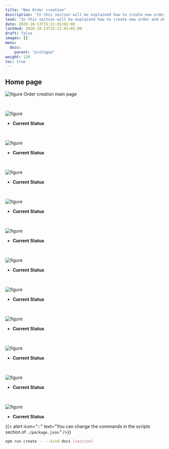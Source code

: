 ```yaml
---
title: "New Order creation"
description: "In this section will be explained how to create new order and what options are available."
lead: "In this section will be explained how to create new order and what options are available."
date: 2020-10-13T15:21:01+02:00
lastmod: 2020-10-13T15:21:01+02:00
draft: false
images: []
menu:
  docs:
    parent: "prologue"
weight: 130
toc: true
---
```


## Home page

![figure](/CreateNeworder.jpg "")
Order creation main page

&nbsp;  

![figure](/ExternalID.jpg "")

* **Current Status**

&nbsp;  

![figure](/Customer01.jpg "")

* **Current Status**

&nbsp;  

![figure](/ServiceType.jpg "")

* **Current Status**

&nbsp;  

![figure](/Priority01.jpg "")

* **Current Status**

&nbsp;  

![figure](/Library01.jpg "")

* **Current Status**

&nbsp;  

![figure](/Style01.jpg "")

* **Current Status**

&nbsp;  

![figure](/Deadline.jpg "")

* **Current Status**

&nbsp;  

![figure](/Floors01.jpg "")

* **Current Status**

&nbsp;  

![figure](/Attachments.jpg "")

* **Current Status**

&nbsp;  

![figure](/RightPanel.jpg "")

* **Current Status**

&nbsp;  

![figure](/OrderInfo.jpg "")

* **Current Status**


{{< alert icon="💡" text="You can change the commands in the scripts section of `./package.json`." />}}


```bash
npm run create -- --kind docs [section]
```